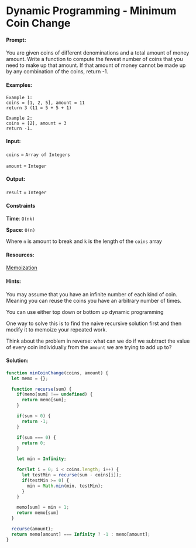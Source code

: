 # Dynamic Programming - Minimum Coin Change

#### Prompt:

You are given coins of different denominations and a total amount of money amount. Write a function to compute the fewest number of coins that you need to make up that amount. If that amount of money cannot be made up by any combination of the coins, return -1.

#### Examples:

```
Example 1:
coins = [1, 2, 5], amount = 11
return 3 (11 = 5 + 5 + 1)

Example 2:
coins = [2], amount = 3
return -1.

```

#### Input:
`coins` = `Array of Integers`

`amount` = `Integer`

#### Output:
`result` = `Integer`

#### Constraints

**Time**: `O(nk)`

**Space**: `O(n)`

Where `n` is amount to break and `k` is the length of the `coins` array

#### Resources:

[Memoization](http://www.geeksforgeeks.org/dynamic-programming-set-1/)

#### Hints:

You may assume that you have an infinite number of each kind of coin. Meaning you can reuse the coins you have an arbitrary number of times.

You can use either top down or bottom up dynamic programming

One way to solve this is to find the naive recursive solution first and then modify it to memoize your repeated work.

Think about the problem in reverse: what can we do if we subtract the value of every coin individually from the `amount` we are trying to add up to?

#### Solution:

```javascript
function minCoinChange(coins, amount) {
  let memo = {};

  function recurse(sum) {
    if(memo[sum] !== undefined) {
      return memo[sum];
    }

    if(sum < 0) {
      return -1;
    }

    if(sum === 0) {
      return 0;
    }

    let min = Infinity;

    for(let i = 0; i < coins.length; i++) {
      let testMin = recurse(sum - coins[i]);
      if(testMin >= 0) {
        min = Math.min(min, testMin);
      }
    }

    memo[sum] = min + 1;
    return memo[sum]
  }

  recurse(amount);
  return memo[amount] === Infinity ? -1 : memo[amount];
}
```
